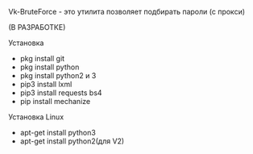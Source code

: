 Vk-BruteForce - это утилита позволяет подбирать пароли (с прокси)

(В РАЗРАБОТКЕ)

Установка
* pkg install git 
* pkg install python
* pkg install python2 и 3
* pip3 install lxml
* pip3 install requests bs4
* pip install mechanize













Установка Linux
* apt-get install python3
* apt-get install python2(для V2)
